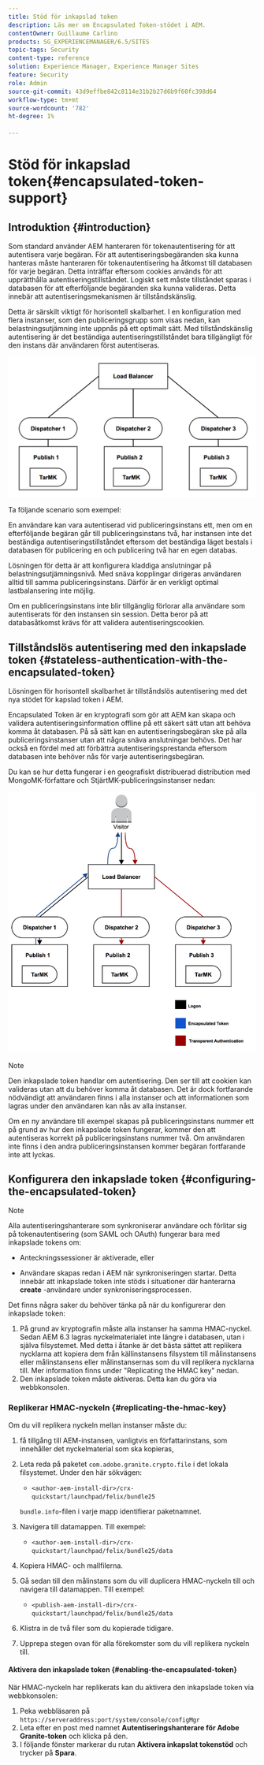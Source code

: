 ```yaml
---
title: Stöd för inkapslad token
description: Läs mer om Encapsulated Token-stödet i AEM.
contentOwner: Guillaume Carlino
products: SG_EXPERIENCEMANAGER/6.5/SITES
topic-tags: Security
content-type: reference
solution: Experience Manager, Experience Manager Sites
feature: Security
role: Admin
source-git-commit: 43d9effbe842c8114e31b2b27d6b9f60fc398d64
workflow-type: tm+mt
source-wordcount: '782'
ht-degree: 1%

---
```


# Stöd för inkapslad token{#encapsulated-token-support}

## Introduktion {#introduction}

Som standard använder AEM hanteraren för tokenautentisering för att autentisera varje begäran. För att autentiseringsbegäranden ska kunna hanteras måste hanteraren för tokenautentisering ha åtkomst till databasen för varje begäran. Detta inträffar eftersom cookies används för att upprätthålla autentiseringstillståndet. Logiskt sett måste tillståndet sparas i databasen för att efterföljande begäranden ska kunna valideras. Detta innebär att autentiseringsmekanismen är tillståndskänslig.

Detta är särskilt viktigt för horisontell skalbarhet. I en konfiguration med flera instanser, som den publiceringsgrupp som visas nedan, kan belastningsutjämning inte uppnås på ett optimalt sätt. Med tillståndskänslig autentisering är det beständiga autentiseringstillståndet bara tillgängligt för den instans där användaren först autentiseras.

![chlimage_1-33](assets/chlimage_1-33a.png)

Ta följande scenario som exempel:

En användare kan vara autentiserad vid publiceringsinstans ett, men om en efterföljande begäran går till publiceringsinstans två, har instansen inte det beständiga autentiseringstillståndet eftersom det beständiga läget bestals i databasen för publicering en och publicering två har en egen databas.

Lösningen för detta är att konfigurera kladdiga anslutningar på belastningsutjämningsnivå. Med snäva kopplingar dirigeras användaren alltid till samma publiceringsinstans. Därför är en verkligt optimal lastbalansering inte möjlig.

Om en publiceringsinstans inte blir tillgänglig förlorar alla användare som autentiserats för den instansen sin session. Detta beror på att databasåtkomst krävs för att validera autentiseringscookien.

## Tillståndslös autentisering med den inkapslade token {#stateless-authentication-with-the-encapsulated-token}

Lösningen för horisontell skalbarhet är tillståndslös autentisering med det nya stödet för kapslad token i AEM.

Encapsulated Token är en kryptografi som gör att AEM kan skapa och validera autentiseringsinformation offline på ett säkert sätt utan att behöva komma åt databasen. På så sätt kan en autentiseringsbegäran ske på alla publiceringsinstanser utan att några snäva anslutningar behövs. Det har också en fördel med att förbättra autentiseringsprestanda eftersom databasen inte behöver nås för varje autentiseringsbegäran.

Du kan se hur detta fungerar i en geografiskt distribuerad distribution med MongoMK-författare och StjärtMK-publiceringsinstanser nedan:

![chlimage_1-34](assets/chlimage_1-34a.png)

>[!NOTE]
>
>Den inkapslade token handlar om autentisering. Den ser till att cookien kan valideras utan att du behöver komma åt databasen. Det är dock fortfarande nödvändigt att användaren finns i alla instanser och att informationen som lagras under den användaren kan nås av alla instanser.
>
>Om en ny användare till exempel skapas på publiceringsinstans nummer ett på grund av hur den inkapslade token fungerar, kommer den att autentiseras korrekt på publiceringsinstans nummer två. Om användaren inte finns i den andra publiceringsinstansen kommer begäran fortfarande inte att lyckas.
>

## Konfigurera den inkapslade token {#configuring-the-encapsulated-token}

>[!NOTE]
>Alla autentiseringshanterare som synkroniserar användare och förlitar sig på tokenautentisering (som SAML och OAuth) fungerar bara med inkapslade tokens om:
>
>* Anteckningssessioner är aktiverade, eller
>
>* Användare skapas redan i AEM när synkroniseringen startar. Detta innebär att inkapslade token inte stöds i situationer där hanterarna **create** -användare under synkroniseringsprocessen.

Det finns några saker du behöver tänka på när du konfigurerar den inkapslade token:

1. På grund av kryptografin måste alla instanser ha samma HMAC-nyckel. Sedan AEM 6.3 lagras nyckelmaterialet inte längre i databasen, utan i själva filsystemet. Med detta i åtanke är det bästa sättet att replikera nycklarna att kopiera dem från källinstansens filsystem till målinstansens eller målinstansens eller målinstansernas som du vill replikera nycklarna till. Mer information finns under &quot;Replicating the HMAC key&quot; nedan.
1. Den inkapslade token måste aktiveras. Detta kan du göra via webbkonsolen.

### Replikerar HMAC-nyckeln {#replicating-the-hmac-key}

Om du vill replikera nyckeln mellan instanser måste du:

1. få tillgång till AEM-instansen, vanligtvis en författarinstans, som innehåller det nyckelmaterial som ska kopieras,
1. Leta reda på paketet `com.adobe.granite.crypto.file` i det lokala filsystemet. Under den här sökvägen:

   * `<author-aem-install-dir>/crx-quickstart/launchpad/felix/bundle25`

   `bundle.info`-filen i varje mapp identifierar paketnamnet.

1. Navigera till datamappen. Till exempel:

   * `<author-aem-install-dir>/crx-quickstart/launchpad/felix/bundle25/data`

1. Kopiera HMAC- och mallfilerna.
1. Gå sedan till den målinstans som du vill duplicera HMAC-nyckeln till och navigera till datamappen. Till exempel:

   * `<publish-aem-install-dir>/crx-quickstart/launchpad/felix/bundle25/data`

1. Klistra in de två filer som du kopierade tidigare.

1. Upprepa stegen ovan för alla förekomster som du vill replikera nyckeln till.

#### Aktivera den inkapslade token {#enabling-the-encapsulated-token}

När HMAC-nyckeln har replikerats kan du aktivera den inkapslade token via webbkonsolen:

1. Peka webbläsaren på `https://serveraddress:port/system/console/configMgr`
1. Leta efter en post med namnet **Autentiseringshanterare för Adobe Granite-token** och klicka på den.
1. I följande fönster markerar du rutan **Aktivera inkapslat tokenstöd** och trycker på **Spara**.
